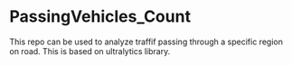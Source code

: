 # PassingVehicles_Count
This repo can be used to analyze traffif passing through a specific region on road. This is based on ultralytics library.
